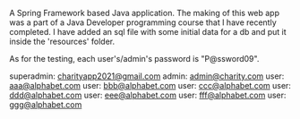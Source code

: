 A Spring Framework based Java application. The making of this web app was
a part of a Java Developer programming course that I have recently completed.
I have added an sql file with some initial data for a db and put it inside
the 'resources' folder.

As for the testing, each user's/admin's password is "P@ssword09".

superadmin: charityapp2021@gmail.com
admin: admin@charity.com
user: aaa@alphabet.com
user: bbb@alphabet.com
user: ccc@alphabet.com
user: ddd@alphabet.com
user: eee@alphabet.com
user: fff@alphabet.com
user: ggg@alphabet.com
